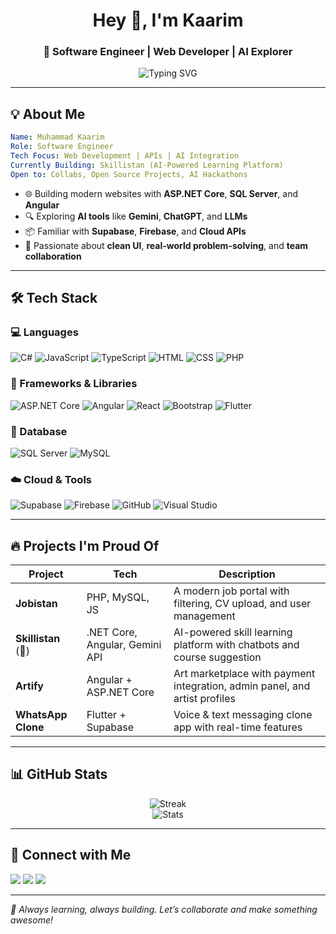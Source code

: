 <h1 align="center">Hey 👋, I'm Kaarim</h1>
<h3 align="center">🚀 Software Engineer | Web Developer | AI Explorer</h3>

<p align="center">
  <img src="https://readme-typing-svg.demolab.com?font=Fira+Code&size=22&pause=1000&center=true&width=435&lines=Full-Stack+Web+Dev;DotNet+%7C+SQL+%7C+Angular+Pro;AI+Enthusiast+%7C+Tech+Visionary;Let's+Build+Cool+Stuff+Together!" alt="Typing SVG" />
</p>

---

## 💡 About Me

```yaml
Name: Muhammad Kaarim
Role: Software Engineer
Tech Focus: Web Development | APIs | AI Integration
Currently Building: Skillistan (AI-Powered Learning Platform)
Open to: Collabs, Open Source Projects, AI Hackathons
```

* 🌐 Building modern websites with **ASP.NET Core**, **SQL Server**, and **Angular**
* 🔍 Exploring **AI tools** like **Gemini**, **ChatGPT**, and **LLMs**
* 📦 Familiar with **Supabase**, **Firebase**, and **Cloud APIs**
* 🎯 Passionate about **clean UI**, **real-world problem-solving**, and **team collaboration**

---

## 🛠 Tech Stack

### 💻 Languages

![C#](https://img.shields.io/badge/C%23-239120?style=flat\&logo=c-sharp\&logoColor=white)
![JavaScript](https://img.shields.io/badge/JavaScript-F7DF1E?style=flat\&logo=javascript\&logoColor=black)
![TypeScript](https://img.shields.io/badge/TypeScript-3178C6?style=flat\&logo=typescript\&logoColor=white)
![HTML](https://img.shields.io/badge/HTML5-E34F26?style=flat\&logo=html5\&logoColor=white)
![CSS](https://img.shields.io/badge/CSS3-1572B6?style=flat\&logo=css3\&logoColor=white)
![PHP](https://img.shields.io/badge/PHP-indigo?style=flat\&logo=php\&logoColor=white)

### 🧩 Frameworks & Libraries

![ASP.NET Core](https://img.shields.io/badge/ASP.NET_Core-512BD4?style=flat\&logo=.net\&logoColor=white)
![Angular](https://img.shields.io/badge/Angular-DD0031?style=flat\&logo=angular\&logoColor=white)
![React](https://img.shields.io/badge/React-20232A?style=flat\&logo=react\&logoColor=61DAFB)
![Bootstrap](https://img.shields.io/badge/Bootstrap-563D7C?style=flat\&logo=bootstrap\&logoColor=white)
![Flutter](https://img.shields.io/badge/Flutter-blue?style=flat\&logo=flutter\&logoColor=white)

### 💃 Database

![SQL Server](https://img.shields.io/badge/SQL_Server-CC2927?style=flat\&logo=microsoft-sql-server\&logoColor=white)
![MySQL](https://img.shields.io/badge/MySQL-4479A1?style=flat\&logo=mysql\&logoColor=white)

### ☁️ Cloud & Tools

![Supabase](https://img.shields.io/badge/Supabase-3ECF8E?style=flat\&logo=supabase\&logoColor=white)
![Firebase](https://img.shields.io/badge/Firebase-FFCA28?style=flat\&logo=firebase\&logoColor=black)
![GitHub](https://img.shields.io/badge/GitHub-181717?style=flat\&logo=github\&logoColor=white)
![Visual Studio](https://img.shields.io/badge/Visual_Studio-5C2D91?style=flat\&logo=visual-studio\&logoColor=white)

---

## 🔥 Projects I'm Proud Of

| Project             | Tech                           | Description                                                                |
| ------------------- | ------------------------------ | -------------------------------------------------------------------------- |
| **Jobistan**        | PHP, MySQL, JS                 | A modern job portal with filtering, CV upload, and user management         |
| **Skillistan** (🚧) | .NET Core, Angular, Gemini API | AI-powered skill learning platform with chatbots and course suggestion     |
| **Artify**          | Angular + ASP.NET Core         | Art marketplace with payment integration, admin panel, and artist profiles |
| **WhatsApp Clone**  | Flutter + Supabase             | Voice & text messaging clone app with real-time features                   |

---

## 📊 GitHub Stats

<p align="center">
  <img src="https://github-readme-streak-stats.herokuapp.com?user=KaarimHussain&theme=react&date_format=M%20j%5B%2C%20Y%5D" alt="Streak" />
  <br />
  <img src="https://github-readme-stats.vercel.app/api?username=KaarimHussain&show_icons=true&theme=radical" alt="Stats" />
</p>

---

## 🤝 Connect with Me

<p align="left">
  <a href="https://linkedin.com/in/YOUR_LINKEDIN" target="_blank"><img src="https://img.shields.io/badge/LinkedIn-blue?style=flat&logo=linkedin" /></a>
  <a href="mailto:youremail@example.com"><img src="https://img.shields.io/badge/Email-D14836?style=flat&logo=gmail&logoColor=white"/></a>
  <a href="https://github.com/YOUR_USERNAME"><img src="https://img.shields.io/badge/GitHub-100000?style=flat&logo=github&logoColor=white"/></a>
</p>

---

*🚀 Always learning, always building. Let’s collaborate and make something awesome!*
